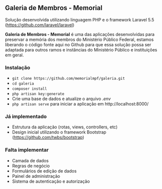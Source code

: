 ## Galeria de Membros - Memorial ##

Solução desenvolvida utilizando linguagem PHP e o framework Laravel 5.5 (https://github.com/laravel/laravel)

**Galeria de Membros - Memorial** é uma das aplicações desenvolvidas para preservar a memória dos membros do Ministério Público Federal, estamos liberando o código fonte aqui no Github para que essa solução possa ser adaptada para outros ramos e instâncias do Ministério Público e instituições em geral.

### Instalação ###

* `git clone https://github.com/memorialmpf/galeria.git`
* `cd galeria`
* `composer install`
* `php artisan key:generate`
* Crie uma base de dados e atualize o arquivo *.env*
* `php artisan serve` para iniciar a aplicação em  http://localhost:8000/

### Já implementado ###

* Estrutura da aplicação (rotas, views, controllers, etc)
* Design inicial utilizando o framework Bootstrap (https://github.com/twbs/bootstrap)

### Falta implementar ###

* Camada de dados
* Regras de negócio
* Formulários de edição de dados
* Painel de administração
* Sistema de autenticação e autorização
 
